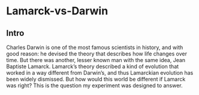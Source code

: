 Lamarck-vs-Darwin
=================
Intro
-----
Charles Darwin is one of the most famous scientists in history, and with good reason: he devised the theory that describes how life changes over time. But there was another, lesser known man with the same idea, Jean Baptiste Lamarck. Lamarck’s theory described a kind of evolution that worked in a way different from Darwin’s, and thus Lamarckian evolution has been widely dismissed. But how would this world be different if Lamarck was right? This is the question my experiment was designed to answer.
